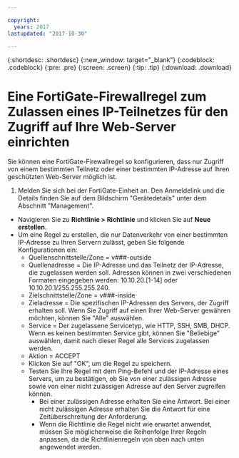 ```yaml
---

copyright:
  years: 2017
lastupdated: "2017-10-30"

---
```


{:shortdesc: .shortdesc}
{:new_window: target="_blank"}
{:codeblock: .codeblock}
{:pre: .pre}
{:screen: .screen}
{:tip: .tip}
{:download: .download}

# Eine FortiGate-Firewallregel zum Zulassen eines IP-Teilnetzes für den Zugriff auf Ihre Web-Server einrichten

Sie können eine FortiGate-Firewallregel so konfigurieren, dass nur Zugriff von einem bestimmten Teilnetz oder einer bestimmten IP-Adresse auf Ihren geschützten Web-Server möglich ist.

1. Melden Sie sich bei der FortiGate-Einheit an. Den Anmeldelink und die Details finden Sie auf dem Bildschirm "Gerätedetails" unter dem Abschnitt "Management".
* Navigieren Sie zu **Richtlinie > Richtlinie** und klicken Sie auf **Neue erstellen**.
* Um eine Regel zu erstellen, die nur Datenverkehr von einer bestimmten IP-Adresse zu Ihren Servern zulässt, geben Sie folgende Konfigurationen ein:
    * Quellenschnittstelle/Zone = v###-outside
    * Quellenadresse = Die IP-Adresse und das Teilnetz der IP-Adresse, die zugelassen werden soll. Adressen können in zwei verschiedenen Formaten eingegeben werden: 10.10.20.[1-14] oder 10.10.20.1/255.255.255.240.
    * Zielschnittstelle/Zone  = v###-inside
    * Zieladresse = Die spezifischen IP-Adressen des Servers, der Zugriff erhalten soll. Wenn Sie Zugriff auf einen Ihrer Web-Server gewähren möchten, können Sie "Alle" auswählen.
    * Service = Der zugelassene Servicetyp, wie HTTP, SSH, SMB, DHCP. Wenn es keinen bestimmten Service gibt, können Sie "Beliebige" auswählen, damit nach dieser Regel alle Services zugelassen werden.
    * Aktion = ACCEPT
    * Klicken Sie auf "OK", um die Regel zu speichern.
    * Testen Sie Ihre Regel mit dem Ping-Befehl und der IP-Adresse eines Servers, um zu bestätigen, ob Sie von einer zulässigen Adresse sowie von einer nicht zulässigen Adresse auf den Server zugreifen können.
        * Bei einer zulässigen Adresse erhalten Sie eine Antwort. Bei einer nicht zulässigen Adresse erhalten Sie die Antwort für eine Zeitüberschreitung der Anforderung.
        * Wenn die Richtlinie die Regel nicht wie erwartet anwendet, müssen Sie möglicherweise die Reihenfolge Ihrer Regeln anpassen, da die Richtlinienregeln von oben nach unten angewendet werden.
